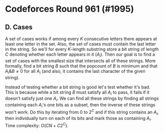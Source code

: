 # Codeforces Round 961 (#1995)

## D. Cases

A set of cases works if among every $K$ consecutive letters there appears at least one letter in the set. Also, the set of cases must contain the last letter in the string. So we'll for every $K$-length substring store a bit string of length $C$ denoting whether each letter appears in it ($A_i$). Then our goal is to find a set of cases with the smallest size that intersects all of these strings. More formally, find a bit string $B$ such that the popcount of $B$ is minimum and that $A_i\&B \ne 0$ for all $A_i$ (and also, it contains the last character of the given string).

Instead of testing whether a bit string is good let's test whether it's bad. This is because while a bit string $B$ must satisfy all $A_i$ to pass, it fails if it doesn't satisfy just one $A_i$. We can find all these strings by finding all strings containing each $A_i$'s one bits as a subset, then the inverse of these strings won't work. Do this by iterating from $0$ to $2^C$ and if this string contains an $A_i$, then individually turn on each of its bits and mark those as containing $A_i$. Time complexity: $O(CN+C2^C)$.